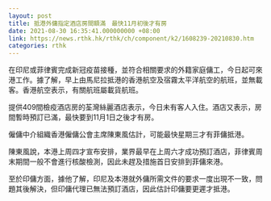```yaml
---
layout: post
title: 抵港外傭指定酒店房間額滿　最快11月初後才有房
date: 2021-08-30 16:35:41.000000000 +08:00
link: https://news.rthk.hk/rthk/ch/component/k2/1608239-20210830.htm
categories: rthk
---
```


在印尼或菲律賓完成新冠疫苗接種，並符合相關要求的外籍家庭傭工，今日起可來港工作。據了解，早上由馬尼拉抵港的香港航空及宿霧太平洋航空的航班，並無載客。香港航空表示，有關航班屬載貨航班。

提供409間檢疫酒店房的荃灣絲麗酒店表示，今日未有客人入住。酒店又表示，房間暫時預訂已滿，最快要到11月1日之後才有房。

僱傭中介組織香港僱傭公會主席陳東風估計，可能最快星期三才有菲傭抵港。

陳東風說，本港上周四才宣布安排，業界最早在上周六才成功預訂酒店，菲律賓周末期間一般不會進行核酸檢測，因此未趕及措施首日安排到菲傭來港。

至於印傭方面，據他了解，印尼及本港就外傭所需文件的要求一度出現不一致，問題其後解決，但印傭代理已無法預訂酒店，因此估計印傭要更遲才抵港。
